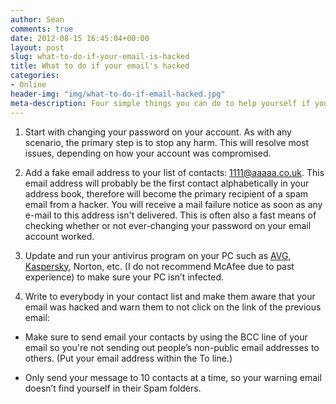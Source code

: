 ```yaml
---
author: Sean
comments: true
date: 2012-08-15 16:45:04+00:00
layout: post
slug: what-to-do-if-your-email-is-hacked
title: What to do if your email's hacked
categories:
- Online
header-img: "img/what-to-do-if-email-hacked.jpg"
meta-description: Four simple things you can do to help yourself if your email account has been hacked and how to alert yourself in the future if your email is hacked
---
```


1. Start with changing your password on your account. As with any scenario, the primary step is to stop any harm. This will resolve most issues, depending on how your account was compromised.

2. Add a fake email address to your list of contacts: 1111@aaaaa.co.uk. This email address will probably be the first contact alphabetically in your address book, therefore will become the primary recipient of a spam email from a hacker. You will receive a mail failure notice as soon as any e-mail to this address isn't delivered. This is often also a fast means of checking whether or not ever-changing your password on your email account worked.

3. Update and run your antivirus program on your PC such as [AVG](http://free.avg.com/), [Kaspersky](http://www.kaspersky.co.uk/), Norton, etc. (I do not recommend McAfee due to past experience) to make sure your PC isn’t infected.

4. Write to everybody in your contact list and make them aware that your email was hacked and warn them to not click on the link of the previous email:

  * Make sure to send email your contacts by using the BCC line of your email so you're not sending out people’s non-public email addresses to others. (Put your email address within the To line.)

	
  * Only send your message to 10 contacts at a time, so your warning email doesn’t find yourself in their Spam folders.


